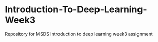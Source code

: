 # Introduction-To-Deep-Learning-Week3
Repository for MSDS Introduction to deep learning week3 assignment 
